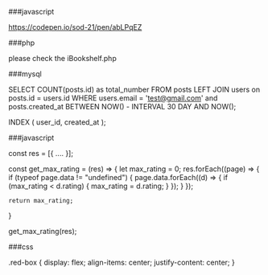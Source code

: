 ###javascript

https://codepen.io/sod-21/pen/abLPqEZ


###php

please check the iBookshelf.php

###mysql

SELECT COUNT(posts.id) as total_number FROM posts LEFT JOIN users on posts.id = users.id WHERE users.email = 'test@gmail.com' and posts.created_at BETWEEN NOW() - INTERVAL 30 DAY AND NOW();

INDEX ( user_id, created_at );

###javascript

const res = [{
	....
}];

const get_max_rating = (res) => {
	let max_rating = 0;
	res.forEach((page) => {
		if (typeof page.data != "undefined") {
			page.data.forEach((d) => {
				if (max_rating < d.rating) {
					max_rating = d.rating;
				}
			});
		}
	});

	return max_rating;
}

get_max_rating(res);

###css

.red-box {
	display: flex;
	align-items: center;
	justify-content: center;
}


